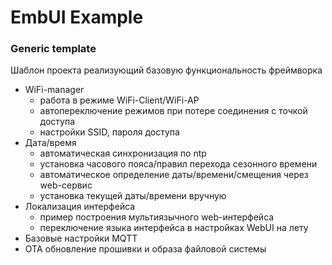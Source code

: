 # EmbUI Example

### Generic template

Шаблон проекта реализующий базовую функциональность фреймворка

  - WiFi-manager
    - работа в режиме WiFi-Client/WiFi-AP
    - автопереключение режимов при потере соединения с точкой доступа
    - настройки SSID, пароля доступа
  - Дата/время
    - автоматическая синхронизация по ntp
    - установка часового пояса/правил перехода сезонного времени
    - автоматическое определение даты/времени/смещения через web-сервис  
    - установка текущей даты/времени вручную  
  - Локализация интерфейса
    -  пример построения мультиязычного web-интерфейса
    -  переключение языка интерфейса в настройках WebUI на лету
  - Базовые настройки MQTT
  - OTA обновление прошивки и образа файловой системы
